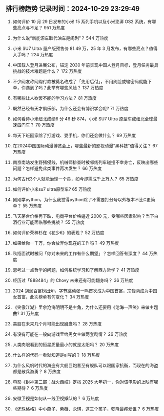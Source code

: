 
## 排行榜趋势 记录时间：2024-10-29 23:29:49
  
  1. 如何评价 10 月 29 日发布的小米 15 系列手机以及小米澎湃 OS2 系统，有哪些亮点与不足？ 951 万热度
    
  2. 为什么说“新能源车取代油车是闹剧”？ 544 万热度
    
  3. 小米 SU7 Ultra 量产版预售价 81.49 万，25 年 3 月发布，有哪些亮点？值得入手吗？ 224 万热度
    
  4. 中国载人登月进展公布，锚定 2030 年前实现中国人登月目标，登月任务最具挑战的技术难题是什么？ 172 万热度
    
  5. 不少网友称网购付款被莫名改成了「先用后付」，不用刷脸或输密码就能下单，你遇到了吗？此举有哪些风险？ 137 万热度
    
  6. 有哪些让人欲罢不能的学习方法？ 81 万热度
    
  7. 既然已经有天才俱乐部，为什么还会有博识学会呢? 71 万热度
    
  8. 如何看待小米纽北成绩6 分 46 秒 874，小米 SU7 Ultra 原型车成纽北全球最速四门车？ 70 万热度
    
  9. 每天下班回家除了打游戏、耍手机，你们还会做什么？ 69 万热度
    
  10. 在2024中国国际动漫博览会上，哪些最新的影视动漫"黑科技"值得关注？ 67 万热度
    
  11. 南京南站发生野猪侵线，机械师排查时被邻线列车碰撞不幸身亡，反映出哪些问题？怎样避免此类事件再次发生？ 66 万热度
    
  12. 为何古代3个人就能治理一个县，如今却需成千上万人？ 65 万热度
    
  13. 如何评价小米su7 ultra原型车? 65 万热度
    
  14. 刚刚学python，为什么我觉得python除了不需要打分号以外根本不比C更简单？ 55 万热度
    
  15. 飞天茅台价格再下跌，电商平台价格逼近 2000 元，受哪些因素影响？当下白酒行业可能面临哪些挑战？ 55 万热度
    
  16. 如何评价荣梓杉在《花少6》的表现？ 52 万热度
    
  17. 如果给你一千万，你会放弃你现在的工作吗？ 49 万热度
    
  18. 秋招面试时被问「你对未来的工作有什么期望」？怎样回答有深度？ 44 万热度
    
  19. 思考过一点哲学的问题，如何系统学习和了解西方哲学？ 41 万热度
    
  20. 经历过「888484」的 Chovy 未来还有可能翻身吗？ 36 万热度
    
  21. 2024 胡润百富榜出炉，字节跳动张一鸣首次成为中国首富，宗馥莉成为中国女首富，此次榜单有何变化？ 34 万热度
    
  22. 《笑傲江湖》里余沧海明明不是主角，为什么还要用《沧海一声笑》来做主题曲? 31 万热度
    
  23. 美股在未来几个月可能出现崩盘吗？ 28 万热度
    
  24. 有没有可能在一般向游戏里给男女主做两套剧情？ 26 万热度
    
  25. 人类肉眼看到的恒星质量最小的就是太阳吗？ 20 万热度
    
  26. 什么样的代码一看就知道是ai写的？ 18 万热度
    
  27. 为什么风帆时代的海盗有大舰巨炮甚至有舰队可以跟国家抗衡，而现在的海盗都是散兵游勇？ 8 万热度
    
  28. 电影《封神第二部：战火西岐》定档 2025 大年初一，你对该电影的上映有哪些期待？ 6 万热度
    
  29. 安徽卫视是如何从一线卫视掉队的？ 6 万热度
    
  30. 《还珠格格》中小燕子、紫薇、永琪，这三个孩子，乾隆最疼爱谁？ 6 万热度
    